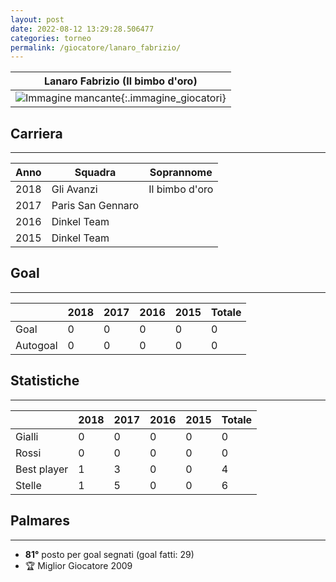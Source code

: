 ```yaml
---
layout: post
date: 2022-08-12 13:29:28.506477
categories: torneo
permalink: /giocatore/lanaro_fabrizio/
---
```

<link rel='stylesheets' href='./../assets/giocatori.css'>

| Lanaro Fabrizio (Il bimbo d'oro) |
|:-----:|
| ![Immagine mancante]('./../../assets/giocatori/lanaro_fabrizio.png){:.immagine_giocatori} |


## Carriera
----

|Anno|Squadra|Soprannome|
|:---:|---|---|
|2018|Gli Avanzi|Il bimbo d'oro|
|2017|Paris San Gennaro||
|2016|Dinkel Team||
|2015|Dinkel Team||


## Goal
----

| |2018|2017|2016|2015| Totale |
|---|---|---|---|---|---|
|Goal|0|0|0|0|0|
|Autogoal|0|0|0|0|0|


## Statistiche
----

| |2018|2017|2016|2015| Totale |
|---|---|---|---|---|---|
|Gialli|0|0|0|0|0|
|Rossi|0|0|0|0|0|
|Best player|1|3|0|0|4|
|Stelle|1|5|0|0|6|


## Palmares
----

- **81°** posto per goal segnati (goal fatti: 29)
- 🏆 Miglior Giocatore 2009